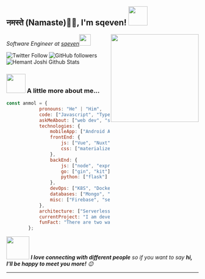 <h2>नमस्ते (Namaste)🙏🏻, I'm sqeven! <img src="https://media.giphy.com/media/12oufCB0MyZ1Go/giphy.gif" width="50"></h2>
<img align='right' src="https://media.giphy.com/media/M9gbBd9nbDrOTu1Mqx/giphy.gif" width="230">
<p><em>Software Engineer at <a href="https://sqeven.io">sqeven</a><img src="https://media.giphy.com/media/WUlplcMpOCEmTGBtBW/giphy.gif" width="30"> 
</em></p>

![Twitter Follow](https://img.shields.io/twitter/follow/sqeven?label=Follow)
![GitHub followers](https://img.shields.io/github/followers/sqeven?label=Follow&style=social)  
![Hemant Joshi Github Stats](https://github-readme-stats.vercel.app/api?username=sqeven&show_icons=true&title_color=fff&icon_color=79ff97&text_color=9f9f9f&bg_color=151515)

### <img src="https://media.giphy.com/media/VgCDAzcKvsR6OM0uWg/giphy.gif" width="50"> A little more about me...  

```javascript
const anmol = {
            pronouns: "He" | "Him",
            code: ["Javascript", "Typescript", "C", "Python", "Java", "Php", "Go", "Rust", "C++"],
            askMeAbout: ["web dev", "seven", "app dev", "ops dev"],
            technologies: {
                mobileApp: ["Android App"],
                frontEnd: {
                    js: ["Vue", "Nuxt"],
                    css: ["materialize", "vuetify", "bootstrap"]
                },
                backEnd: {
                    js: ["node", "express", "deno"],
                    go: ["gin", "kit"],
                    python: ["flask"]
                },
                devOps: ["K8S", "Docker🐳", "Drone", "Nginx"],
                databases: ["Mongo", "MySql", "ClickHouse"],
                misc: ["Firebase", "selenium", "open-cv", "php", "SuiteScript"]
            },
            architecture: ["Serverless Architecture", "Progressive web applications", "Single page applications"],
            currentProject: "I am developing Extension for WeChat using go",
            funFact: "There are two ways to write error-free programs; only the third one works"
        };
```

<img src="https://media.giphy.com/media/LnQjpWaON8nhr21vNW/giphy.gif" width="60"> <em><b>I love connecting with different people</b> so if you want to say <b>hi, I'll be happy to meet you more!</b> 😊</em>

---
